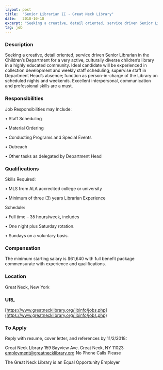 ```yaml
---
layout: post
title:  "Senior Librarian II - Great Neck Library"
date:   2018-10-18
excerpt: "Seeking a creative, detail oriented, service driven Senior Librarian in the Children’s Department for a very active, culturally diverse children’s library in a highly educated community. Ideal candidate will be experienced in collection development and weekly staff scheduling; supervise staff in Department Head’s absence; function as person-in-charge of the Library..."
tag: job
---
```


### Description   

Seeking a creative, detail oriented, service driven Senior Librarian in the Children’s Department for a very active, culturally diverse children’s library in a highly educated community. Ideal candidate will be experienced in collection development and weekly staff scheduling; supervise staff in Department Head’s absence; function as person-in-charge of the Library on scheduled nights and weekends.  Excellent interpersonal, communication and professional skills are a must.


### Responsibilities   

Job Responsibilities may Include:


• 	Staff Scheduling

• 	Material Ordering

• 	Conducting Programs and Special Events

• 	Outreach

• 	Other tasks as delegated by Department Head



### Qualifications   

Skills Required:


• 	MLS from ALA accredited college or university

• 	Minimum of three (3) years Librarian Experience

Schedule:


• 	Full time – 35 hours/week, includes

• 	One night plus Saturday rotation.

• 	Sundays on a voluntary basis.




### Compensation   

The minimum starting salary is $61,640 with full benefit package commensurate with experience and qualifications.


### Location   

Great Neck, New York


### URL   

[https://www.greatnecklibrary.org/libinfo/jobs.php](https://www.greatnecklibrary.org/libinfo/jobs.php)

### To Apply   

Reply with resume, cover letter, and references by 11/2/2018:

Great Neck Library
159 Bayview Ave.
Great Neck, NY  11023
employment@greatnecklibrary.org
No Phone Calls Please

The Great Neck Library is an Equal Opportunity Employer






